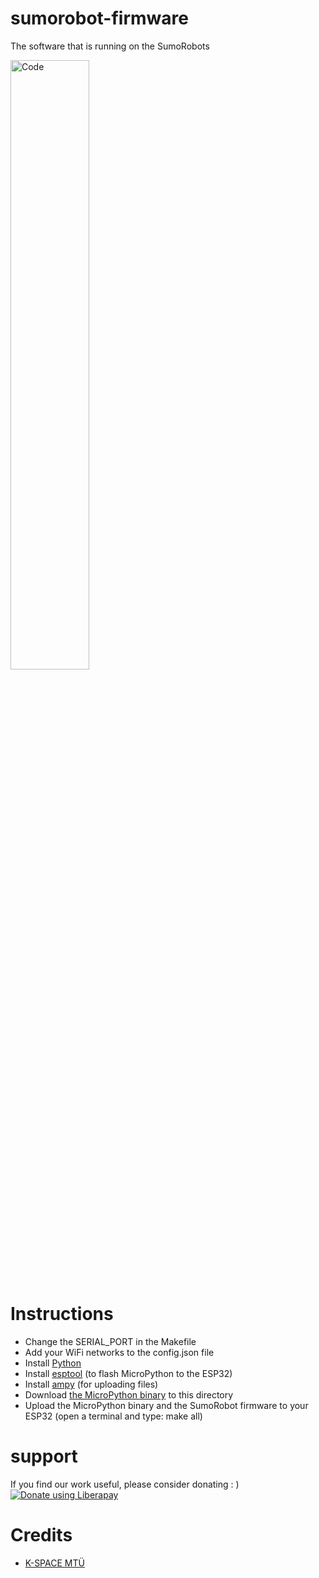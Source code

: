 # sumorobot-firmware

The software that is running on the SumoRobots

<img alt="Code" src="https://www.robokoding.com/assets/img/sumorobot_firmware.png" width="50%">

# Instructions
* Change the SERIAL_PORT in the Makefile
* Add your WiFi networks to the config.json file
* Install [Python](https://www.python.org/downloads/)
* Install [esptool](https://github.com/espressif/esptool) (to flash MicroPython to the ESP32)
* Install [ampy](https://github.com/adafruit/ampy) (for uploading files)
* Download [the MicroPython binary](http://micropython.org/download#esp32) to this directory
* Upload the MicroPython binary and the SumoRobot firmware to your ESP32 (open a terminal and type: make all)

# support
If you find our work useful, please consider donating : )  
[![Donate using Liberapay](https://liberapay.com/assets/widgets/donate.svg)](https://liberapay.com/robokoding/donate)  


# Credits
* [K-SPACE MTÜ](https://k-space.ee/)
